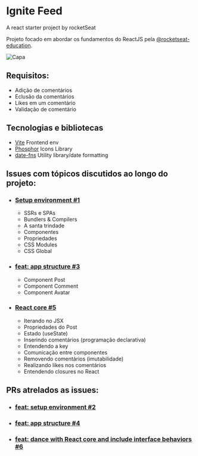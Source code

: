 # Ignite Feed
 A react starter project by rocketSeat

Projeto focado em abordar os fundamentos do ReactJS pela [@rocketseat-education](https://github.com/rocketseat-education). 

![Capa](https://user-images.githubusercontent.com/23065460/209886667-e165af23-72a2-40df-a4f2-092d7ddeccf9.png)

## Requisitos:
- Adição de comentários
- Eclusão da comentários
- Likes em um comentário
- Validação de comentário

## Tecnologias e bibliotecas
- [Vite](https://vitejs.dev/) Frontend env
- [Phosphor](https://phosphoricons.com/) Icons Library
- [date-fns](https://date-fns.org/) Utility library/date formatting

## Issues com tópicos discutidos ao longo do projeto: 

- ### [Setup environment #1](https://github.com/jemluz/little-blog/issues/1)
  - SSRs e SPAs
  - Bundlers & Compilers
  - A santa trindade
  - Componentes
  - Propriedades
  - CSS Modules
  - CSS Global

- ### [feat: app structure #3](https://github.com/jemluz/little-blog/issues/3)
  - Component Post
  - Component Comment
  - Component Avatar
  
- ### [React core #5](https://github.com/jemluz/little-blog/issues/5)
  - Iterando no JSX
  - Propriedades do Post
  - Estado (useState)
  - Inserindo comentários (programação declarativa)
  - Entendendo a key
  - Comunicação entre componentes
  - Removendo comentários (imutabilidade)
  - Realizando likes nos comentários
  - Entendendo closures no React


## PRs atrelados as issues: 
- ### [feat: setup environment #2](https://github.com/jemluz/little-blog/pull/2)
- ### [feat: app structure #4](https://github.com/jemluz/little-blog/pull/4)
- ### [feat: dance with React core and include interface behaviors #6](https://github.com/jemluz/little-blog/pull/6)

